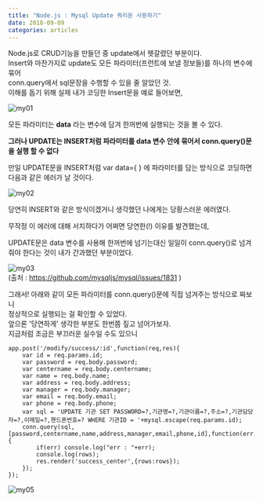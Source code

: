 ```yaml
---
title: "Node.js : Mysql Update 쿼리문 사용하기"
date: 2018-09-09
categories: articles
---
```


Node.js로 CRUD기능을 만들던 중 update에서 헷갈렸던 부분이다.   
Insert와 마찬가지로 update도 모든 파라미터(프런트에 보낼 정보들)를 하나의 변수에 묶어  
conn.query에서 sql문장을 수행할 수 있을 줄 알았던 것.  
이해를 돕기 위해 실제 내가 코딩한 Insert문을 예로 들어보면,  

![my01](https://user-images.githubusercontent.com/29648470/45261008-8c987900-b431-11e8-9363-03b5d95a87d4.png)  

모든 파라미터는 **data** 라는 변수에 담겨 한꺼번에 실행되는 것을 볼 수 있다.  

**그러나 UPDATE는 INSERT처럼 파라미터를 data 변수 안에 묶어서 conn.query()문을 실행 할 수 없다**  

만일 UPDATE문을 INSERT처럼 var data={ } 에 파라미터를 담는 방식으로 코딩하면 다음과 같은 에러가 날 것이다.  

![my02](https://user-images.githubusercontent.com/29648470/45261057-054c0500-b433-11e8-9f1a-57ce29a9fa3d.png)  

당연히 INSERT와 같은 방식이겠거니 생각했던 나에게는 당황스러운 에러였다.  

무작정 이 에러에 대해 서치하다가 어쩌면 당연한(!) 이유를 발견했는데,  

UPDATE문은 data 변수를 사용해 한꺼번에 넘기는대신 일일이 conn.query()로 넘겨줘야 한다는 것이 내가 간과했던 부분이었다.  

![my03](https://user-images.githubusercontent.com/29648470/45261079-dbdfa900-b433-11e8-8a0b-02a9db48e42d.png)  
(출처 : <https://github.com/mysqljs/mysql/issues/1831> )  

그래서! 아래와 같이 모든 파라미터를 conn.query()문에 직접 넘겨주는 방식으로 짜보니   
정상적으로 실행되는 걸 확인할 수 있었다.  
앞으론 '당연하게' 생각한 부분도 한번쯤 짚고 넘어가보자.  
지금처럼 조금은 부끄러운 실수일 수도 있으니  

```
app.post('/modify/success/:id',function(req,res){
	var id = req.params.id;
	var password = req.body.password;
	var centername = req.body.centername;
	var name = req.body.name;
	var address = req.body.address;
	var manager = req.body.manager;
	var email = req.body.email;
	var phone = req.body.phone;
	var sql = 'UPDATE 기관 SET PASSWORD=?,기관명=?,기관이름=?,주소=?,기관담당자=?,이메일=?,핸드폰번호=? WHERE 기관ID = '+mysql.escape(req.params.id);
	conn.query(sql,[password,centername,name,address,manager,email,phone,id],function(err,rows){
		if(err) console.log("err : "+err);
		console.log(rows);
		res.render('success_center',{rows:rows});
	});
});
```  

![my05](https://user-images.githubusercontent.com/29648470/45261170-7e009080-b436-11e8-9ced-7ae3c9e34431.png)  












